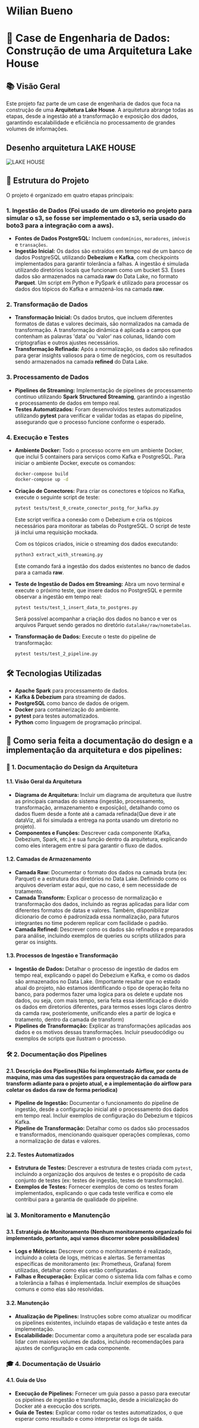 # Wilian Bueno

# 🏢 Case de Engenharia de Dados: Construção de uma Arquitetura Lake House

## 📚 Visão Geral

Este projeto faz parte de um case de engenharia de dados que foca na construção de uma **Arquitetura Lake House**. A arquitetura abrange todas as etapas, desde a ingestão até a transformação e exposição dos dados, garantindo escalabilidade e eficiência no processamento de grandes volumes de informações.
## Desenho arquitetura LAKE HOUSE
![LAKE HOUSE](lakehouse.png)

## 📂 Estrutura do Projeto

O projeto é organizado em quatro etapas principais:

### 1. **Ingestão de Dados (Foi usado de um diretorio no projeto para simular o s3, se fosse ser implementado o s3, seria usado do boto3 para a integração com a aws).**
   - **Fontes de Dados PostgreSQL:** Incluem `condomínios`, `moradores`, `imóveis` e `transações`.
   - **Ingestão Inicial:** Os dados são extraídos em tempo real de um banco de dados PostgreSQL utilizando **Debezium** e **Kafka**, com checkpoints implementados para garantir tolerância a falhas. A ingestão é simulada utilizando diretórios locais que funcionam como um bucket S3. Esses dados são armazenados na camada **raw** do Data Lake, no formato **Parquet**. Um script em Python e PySpark é utilizado para processar os dados dos tópicos do Kafka e armazená-los na camada **raw**.

### 2. **Transformação de Dados**
   - **Transformação Inicial:** Os dados brutos, que incluem diferentes formatos de datas e valores decimais, são normalizados na camada de transformação. A transformação dinâmica é aplicada a campos que contenham as palavras 'data' ou 'valor' nas colunas, lidando com criptografias e outros ajustes necessários.
   - **Transformação Refinada:** Após a normalização, os dados são refinados para gerar insights valiosos para o time de negócios, com os resultados sendo armazenados na camada **refined** do Data Lake.

### 3. **Processamento de Dados**
   - **Pipelines de Streaming:** Implementação de pipelines de processamento contínuo utilizando **Spark Structured Streaming**, garantindo a ingestão e processamento de dados em tempo real.
   - **Testes Automatizados:** Foram desenvolvidos testes automatizados utilizando **pytest** para verificar e validar todas as etapas do pipeline, assegurando que o processo funcione conforme o esperado.

### 4. **Execução e Testes**
   - **Ambiente Docker:** Todo o processo ocorre em um ambiente Docker, que inclui 5 containers para serviços como Kafka e PostgreSQL. Para iniciar o ambiente Docker, execute os comandos:
     ```bash
     docker-compose build
     docker-compose up -d
     ```
   - **Criação de Conectores:** Para criar os conectores e tópicos no Kafka, execute o seguinte script de teste:
     ```bash
     pytest tests/test_0_create_conector_postg_for_kafka.py
     ```
     Este script verifica a conexão com o Debezium e cria os tópicos necessários para monitorar as tabelas do PostgreSQL. O script de teste já inclui uma requisição mockada.

     Com os tópicos criados, inicie o streaming dos dados executando:
     ```bash
     python3 extract_with_streaming.py
     ```
     Este comando fará a ingestão dos dados existentes no banco de dados para a camada **raw**.

   - **Teste de Ingestão de Dados em Streaming:** 
     Abra um novo terminal e execute o próximo teste, que insere dados no PostgreSQL e permite observar a ingestão em tempo real:
     ```bash
     pytest tests/test_1_insert_data_to_postgres.py
     ```
     Será possível acompanhar a criação dos dados no banco e ver os arquivos Parquet sendo gerados no diretório `datalake/raw/nometabelas`.

   - **Transformação de Dados:**
     Execute o teste do pipeline de transformação:
     ```bash
     pytest tests/test_2_pipeline.py
     ```

## 🛠 Tecnologias Utilizadas

- **Apache Spark** para processamento de dados.
- **Kafka & Debezium** para streaming de dados.
- **PostgreSQL** como banco de dados de origem.
- **Docker** para containerização do ambiente.
- **pytest** para testes automatizados.
- **Python** como linguagem de programação principal.


## 📝 Como seria feita a documentação do design e a implementação da arquitetura e dos pipelines:


### 📄 1. **Documentação do Design da Arquitetura**

#### **1.1. Visão Geral da Arquitetura**
- **Diagrama de Arquitetura:** Incluir um diagrama de arquitetura que ilustre as principais camadas do sistema (ingestão, processamento, transformação, armazenamento e exposição), detalhando como os dados fluem desde a fonte até a camada refinada(Que deve ir ate dataViz, ali foi simulada a entrega na ponta usando um diretorio no projeto).
- **Componentes e Funções:** Descrever cada componente (Kafka, Debezium, Spark, etc.) e sua função dentro da arquitetura, explicando como eles interagem entre si para garantir o fluxo de dados.

#### **1.2. Camadas de Armazenamento**
- **Camada Raw:** Documentar o formato dos dados na camada bruta (ex: Parquet) e a estrutura dos diretórios no Data Lake. Definindo como os arquivos deveriam estar aqui, que no caso, é sem necessidade de tratamento.
- **Camada Transform:** Explicar o processo de normalização e transformação dos dados, incluindo as regras aplicadas para lidar com diferentes formatos de datas e valores. Também, disponibilizar dicionario de como é padronizada essa normalização, para futuros integrantes no time poderem replicar com facilidade o padrão.
- **Camada Refined:** Descrever como os dados são refinados e preparados para análise, incluindo exemplos de queries ou scripts utilizados para gerar os insights.

#### **1.3. Processos de Ingestão e Transformação**
- **Ingestão de Dados:** Detalhar o processo de ingestão de dados em tempo real, explicando o papel do Debezium e Kafka, e como os dados são armazenados no Data Lake. (Importante resaltar que no estado atual do projeto, não estamos identificando o tipo de operação feita no banco, para podermos fazer uma logica para os delete e update nos dados, ou seja, com mais tempo, seria feita essa identificação e divido os dados em diretorios diferentes, para termos esses logs claros dentro da camda raw, posteriomente, unificando eles a partir de logica e tratamento, dentro da camada de transform)
- **Pipelines de Transformação:** Explicar as transformações aplicadas aos dados e os motivos dessas transformações. Incluir pseudocódigo ou exemplos de scripts que ilustram o processo.

### 🛠 **2. Documentação dos Pipelines**

#### **2.1. Descrição dos Pipelines(Não foi implementado Airflow, por conta de maquina, mas uma das sugestões para orquestração da camada de transform adiante para o projeto atual, e a implementação do airflow para coletar os dados da raw de forma periodica)**
- **Pipeline de Ingestão:** Documentar o funcionamento do pipeline de ingestão, desde a configuração inicial até o processamento dos dados em tempo real. Incluir exemplos de configuração do Debezium e tópicos Kafka.
- **Pipeline de Transformação:** Detalhar como os dados são processados e transformados, mencionando quaisquer operações complexas, como a normalização de datas e valores.

#### **2.2. Testes Automatizados**
- **Estrutura de Testes:** Descrever a estrutura de testes criada com `pytest`, incluindo a organização dos arquivos de testes e o propósito de cada conjunto de testes (ex: testes de ingestão, testes de transformação).
- **Exemplos de Testes:** Fornecer exemplos de como os testes foram implementados, explicando o que cada teste verifica e como ele contribui para a garantia de qualidade do pipeline.

### 📊 **3. Monitoramento e Manutenção**

#### **3.1. Estratégia de Monitoramento (Nenhum monitoramento organizado foi implementado, portanto, aqui vamos discorrer sobre possibilidades)**
- **Logs e Métricas:** Descrever como o monitoramento é realizado, incluindo a coleta de logs, métricas e alertas. Se ferramentas específicas de monitoramento (ex: Prometheus, Grafana) forem utilizadas, detalhar como elas estão configuradas.
- **Falhas e Recuperação:** Explicar como o sistema lida com falhas e como a tolerância a falhas é implementada. Incluir exemplos de situações comuns e como elas são resolvidas.

#### **3.2. Manutenção**
- **Atualização de Pipelines:** Instruções sobre como atualizar ou modificar os pipelines existentes, incluindo etapas de validação e teste antes da implementação.
- **Escalabilidade:** Documentar como a arquitetura pode ser escalada para lidar com maiores volumes de dados, incluindo recomendações para ajustes de configuração em cada componente.

### 🎓 **4. Documentação de Usuário**

#### **4.1. Guia de Uso**
- **Execução de Pipelines:** Fornecer um guia passo a passo para executar os pipelines de ingestão e transformação, desde a inicialização do Docker até a execução dos scripts.
- **Guia de Testes:** Explicar como rodar os testes automatizados, o que esperar como resultado e como interpretar os logs de saída.
